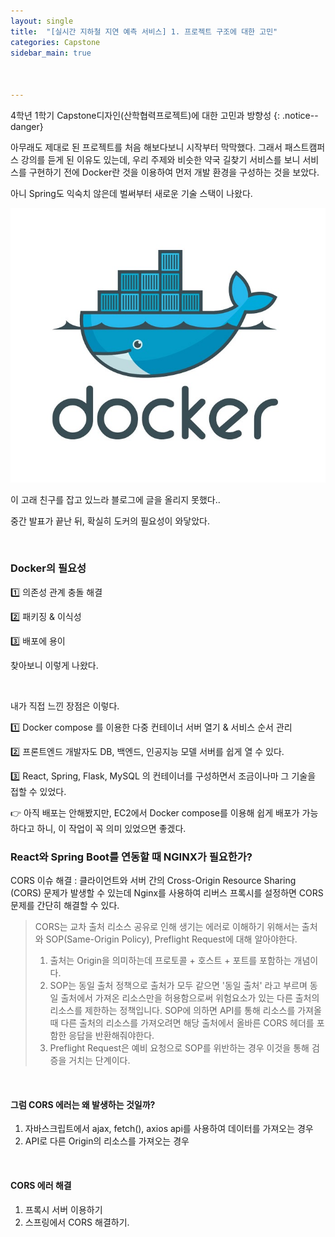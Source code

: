 ```yaml
---
layout: single
title:  "[실시간 지하철 지연 예측 서비스] 1. 프로젝트 구조에 대한 고민"
categories: Capstone
sidebar_main: true



---
```




4학년 1학기 Capstone디자인(산학협력프로젝트)에 대한 고민과 방향성
{: .notice--danger}



아무래도 제대로 된 프로젝트를 처음 해보다보니 시작부터 막막했다. 그래서 패스트캠퍼스 강의를 듣게 된 이유도 있는데, 우리 주제와 비슷한 약국 길찾기 서비스를 보니  서비스를 구현하기 전에 Docker란 것을 이용하여 먼저 개발 환경을 구성하는 것을 보았다.

아니 Spring도 익숙치 않은데 벌써부터 새로운 기술 스택이 나왔다.

![docker](/assets/images/20240403/docker.png)

이 고래 친구를 잡고 있느라 블로그에 글을 올리지 못했다..

중간 발표가 끝난 뒤, 확실히 도커의 필요성이 와닿았다.

<br/>

### Docker의 필요성

1️⃣ 의존성 관계 충돌 해결

2️⃣ 패키징 & 이식성

3️⃣ 배포에 용이

찾아보니 이렇게 나왔다.

<br/>

내가 직접 느낀 장점은 이렇다.

1️⃣ Docker compose 를 이용한 다중 컨테이너 서버 열기 & 서비스 순서 관리

2️⃣ 프론트엔드 개발자도 DB, 백엔드, 인공지능 모델 서버를 쉽게 열 수 있다.

3️⃣ React, Spring, Flask, MySQL 의 컨테이너를 구성하면서 조금이나마 그 기술을 접할 수 있었다.

👉 아직 배포는 안해봤지만, EC2에서 Docker compose를 이용해 쉽게 배포가 가능하다고 하니, 이 작업이 꼭 의미 있었으면 좋겠다.



### React와 Spring Boot를 연동할 때 NGINX가 필요한가?

CORS 이슈 해결 : 클라이언트와 서버 간의 Cross-Origin Resource Sharing (CORS) 문제가 발생할 수 있는데 Nginx를 사용하여 리버스 프록시를 설정하면 CORS 문제를 간단히 해결할 수 있다.

>CORS는 교차 출처 리소스 공유로 인해 생기는 에러로 이해하기 위해서는 출처와 SOP(Same-Origin Policy), Preflight Request에 대해 알아야한다.
>
>1. 출처는 Origin을 의미하는데 프로토콜 + 호스트 + 포트를 포함하는 개념이다.
>2. SOP는 동일 출처 정책으로 출처가 모두 같으면 '동일 출처' 라고 부르며 동일 출처에서 가져온 리소스만을 허용함으로써 위험요소가 있는 다른 출처의 리소스를 제한하는 정책입니다. SOP에 의하면 API를 통해 리소스를 가져올때 다른 출처의 리소스를 가져오려면 해당 출처에서 올바른 CORS 헤더를 포함한 응답을 반환해줘야한다.
>3. Preflight Request은 예비 요청으로 SOP를 위반하는 경우 이것을 통해 검증을 거치는 단계이다.

<br/>

#### 그럼 CORS 에러는 왜 발생하는 것일까?

1. 자바스크립트에서 ajax, fetch(), axios api를 사용하여 데이터를 가져오는 경우
2. API로 다른 Origin의 리소스를 가져오는 경우

<br/>

#### CORS 에러 해결

1. 프록시 서버 이용하기 
2. 스프링에서 CORS 해결하기.